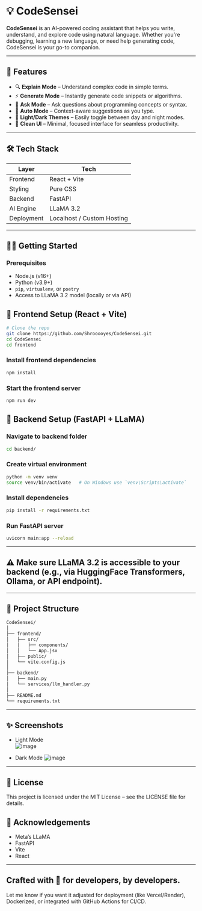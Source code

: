 # 💡 CodeSensei

**CodeSensei** is an AI-powered coding assistant that helps you write, understand, and explore code using natural language. Whether you're debugging, learning a new language, or need help generating code, CodeSensei is your go-to companion.

---

## 🚀 Features

- 🔍 **Explain Mode** – Understand complex code in simple terms.
- ⚡ **Generate Mode** – Instantly generate code snippets or algorithms.
- 💬 **Ask Mode** – Ask questions about programming concepts or syntax.
- 🧠 **Auto Mode** – Context-aware suggestions as you type.
- 🌙 **Light/Dark Themes** – Easily toggle between day and night modes.
- 🧼 **Clean UI** – Minimal, focused interface for seamless productivity.

---

## 🛠️ Tech Stack

| Layer        | Tech                        |
|--------------|-----------------------------|
| Frontend     | React + Vite                |
| Styling      | Pure CSS                    |
| Backend      | FastAPI                     |
| AI Engine    | LLaMA 3.2                   |
| Deployment   | Localhost / Custom Hosting  |

---

## 🧑‍💻 Getting Started

### Prerequisites

- Node.js (v16+)
- Python (v3.9+)
- `pip`, `virtualenv`, or `poetry`
- Access to LLaMA 3.2 model (locally or via API)

## 🔧 Frontend Setup (React + Vite)

```bash
# Clone the repo
git clone https://github.com/Shrooooyes/CodeSensei.git
cd CodeSensei
cd frontend
```

### Install frontend dependencies
```bash
npm install
```
### Start the frontend server
```bash
npm run dev
```

## 🧠 Backend Setup (FastAPI + LLaMA)

### Navigate to backend folder
```bash
cd backend/
```

### Create virtual environment
```bash
python -m venv venv
source venv/bin/activate   # On Windows use `venv\Scripts\activate`
```

### Install dependencies
```bash
pip install -r requirements.txt
```

### Run FastAPI server
```bash
uvicorn main:app --reload
```
---
## ⚠️ Make sure LLaMA 3.2 is accessible to your backend (e.g., via HuggingFace Transformers, Ollama, or API endpoint).
---

## 📁 Project Structure
```bash
CodeSensei/
│
├── frontend/
│   ├── src/
│   │   ├── components/
│   │   └── App.jsx
│   ├── public/
│   └── vite.config.js
│
├── backend/
│   ├── main.py
│   └── services/llm_handler.py
│
├── README.md
└── requirements.txt
```
---
## ✨ Screenshots
- Light Mode	
![image](https://github.com/user-attachments/assets/0b5783a9-bca7-4f20-84e4-74e30ca7df89)

- Dark Mode
![image](https://github.com/user-attachments/assets/fc240cf5-bad1-44b4-8383-8cef60482d57)

--- 

## 📄 License

This project is licensed under the MIT License – see the LICENSE file for details.

## 🙌 Acknowledgements
-  Meta’s LLaMA
-  FastAPI
-  Vite
-   React

---

## Crafted with 💙 for developers, by developers.
Let me know if you want it adjusted for deployment (like Vercel/Render), Dockerized, or integrated with GitHub Actions for CI/CD.

